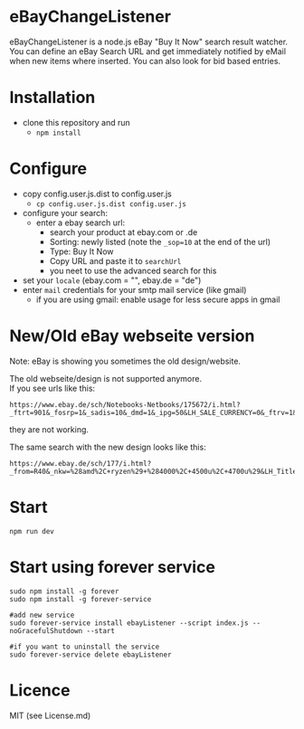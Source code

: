 # eBayChangeListener
eBayChangeListener is a node.js eBay "Buy It Now" search result watcher.
You can define an eBay Search URL and get immediately notified by eMail when new items where inserted.
You can also look for bid based entries.


# Installation
* clone this repository and run
  * `npm install`

# Configure
* copy config.user.js.dist to config.user.js
  * `cp config.user.js.dist config.user.js`
* configure your search:
  * enter a ebay search url:
    * search your product at ebay.com or .de
    * Sorting: newly listed (note the `_sop=10` at the end of the url)
    * Type: Buy It Now
    * Copy URL and paste it to `searchUrl`
    * you neet to use the advanced search for this
* set your `locale` (ebay.com = "", ebay.de = "de")
* enter `mail` credentials for your smtp mail service (like gmail)
  * if you are using gmail: enable usage for less secure apps in gmail

# New/Old eBay webseite version

Note: eBay is showing you sometimes the old design/website.

The old webseite/design is not supported anymore.<br>
If you see urls like this:
```
https://www.ebay.de/sch/Notebooks-Netbooks/175672/i.html?_ftrt=901&_fosrp=1&_sadis=10&_dmd=1&_ipg=50&LH_SALE_CURRENCY=0&_ftrv=1&_from=R40&LH_ItemCondition=3000&_mPrRngCbx=1&_udlo=&_udhi=500&_nkw=%28amd%2C+ryzen%29+%284000%2C+4500u%2C+4700u%29&LH_PrefLoc=1&_sop=10
```

they are not working.

The same search with the new design looks like this:
```
https://www.ebay.de/sch/177/i.html?_from=R40&_nkw=%28amd%2C+ryzen%29+%284000%2C+4500u%2C+4700u%29&LH_TitleDesc=0&LH_PrefLoc=1&LH_ItemCondition=4&_udhi=500&_sop=10
```

# Start

```
npm run dev
```

# Start using forever service

```
sudo npm install -g forever
sudo npm install -g forever-service

#add new service
sudo forever-service install ebayListener --script index.js --noGracefulShutdown --start

#if you want to uninstall the service
sudo forever-service delete ebayListener
```

# Licence
MIT (see License.md)
